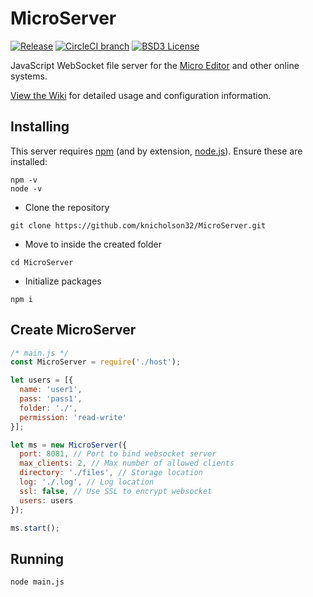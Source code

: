 # MicroServer
[![Release](https://img.shields.io/github/release/knicholson/MicroServer.svg)](https://github.com/knicholson32/MicroServer)
[![CircleCI branch](https://img.shields.io/circleci/project/github/knicholson32/MicroServer/master.svg)](https://circleci.com/gh/knicholson32/MicroServer)
[![BSD3 License](http://img.shields.io/badge/license-MIT-brightgreen.svg?longCache=true&style=flat)](https://tldrlegal.com/license/mit-license)

JavaScript WebSocket file server for the [Micro Editor](https://github.com/npnicholson/Micro) and other online systems.

[View the Wiki](https://github.com/knicholson32/MicroServer/wiki) for detailed usage and configuration information.

## Installing
This server requires [npm](https://www.npmjs.com/) (and by extension, [node.js](https://nodejs.org/en/)). Ensure these are installed:
```shell
npm -v
node -v
```
- Clone the repository
```shell
git clone https://github.com/knicholson32/MicroServer.git
```
- Move to inside the created folder
```shell
cd MicroServer
```
- Initialize packages
```shell
npm i
```

## Create MicroServer
```JavaScript
/* main.js */
const MicroServer = require('./host');

let users = [{
  name: 'user1',
  pass: 'pass1',
  folder: './',
  permission: 'read-write'
}];

let ms = new MicroServer({
  port: 8081, // Port to bind websocket server
  max_clients: 2, // Max number of allowed clients
  directory: './files', // Storage location
  log: './.log', // Log location
  ssl: false, // Use SSL to encrypt websocket
  users: users
});

ms.start();
```

## Running
```shell
node main.js
```
